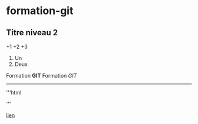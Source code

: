 # formation-git

## Titre niveau 2

+1
+2
+3

1. Un
2. Deux

Formation **GIT**
Formation *GIT*

---

'''html
<html><html>
'''

[lien](http://google.fr)
